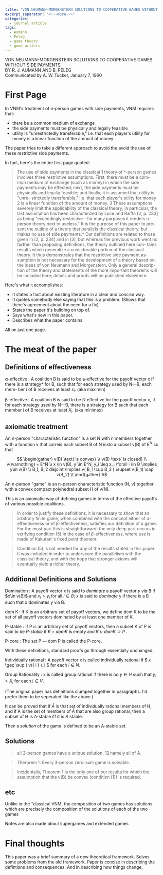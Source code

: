 ```yaml
---
title: "VON NEUMANN-MORGENSTERN SOLUTIONS TO COOPERATIVE GAMES WITHOUT SIDE PAYMENTS"
excerpt_separator: "<!--more-->"
categories:
  - journal article
tags:
  - Aumann
  - Peleg
  - game theory
  - good writers
---
```


VON NEUMANN-MORGENSTERN SOLUTIONS TO COOPERATIVE GAMES WITHOUT SIDE PAYMENTS  
BY R. J. AUMANN AND B. PELEG  
Communicated by A. W. Tucker, January 7, 1960

# First Page

In VNM's treatment of n-person games with side payments, VNM requires that:

- there be a common medium of exchange
- the side payments must be physically and legally feasible
- utility is "unrestrictedly transferable," 
i.e. that each player's utility for money
is a linear function of the amount of money

The paper tries to take a different approach to avoid the avoid the use of these restrictive side payments.

In fact, here's the entire first page quoted:

> The use of side payments in the classical 1 theory of ^-person games
involves three restrictive assumptions. First, there must be a com-
mon medium of exchange (such as money) in which the side payments
may be effected; next, the side payments must be physically and
legally feasible; and finally, it is assumed that utility is "unre-
strictedly transferable," i.e. that each player's utility for money 2 is a
linear function of the amount of money. 3 These assumptions severely
limit the applicability of the classical theory; in particular, the last
assumption has been characterized by Luce and Raiffa [2, p. 233]
as being "exceedingly restrictive—for many purposes it renders n-
person theory next to useless." It is the purpose of this paper to pre-
sent the outline of a theory that parallels the classical theory, but
makes no use of side payments.* Our definitions are related to those
given in [2, p. 234] and in [3], but whereas the previous work went
no further than proposing definitions, the theory outlined here con-
tains results which generalize a considerable portion of the classical
theory. It thus demonstrates that the restrictive side payment as-
sumption is not necessary for the development of a theory based on
the ideas of von Neumann and Morgenstern. Only a general descrip-
tion of the theory and statements of the more important theorems will
be included here; details and proofs will be published elsewhere.

Here's what it accomplishes:

- It states a fact about existing literature in a clear and concise way.
- It quotes somebody else saying that this is a problem. (Shows that there's agreement about the need for a fix)
- States the paper it's building on top of.
- Says what's new in this paper.
- Describes what the paper contains.

All on just one page.



# The meat of the paper

## Definitions of effectiveness

&alpha;-effective
: A coalition B is said to be a-effective for the payoff vector x if there
is a strategy* for B, such that for each strategy used by N—B, each mem-
ber i of B receives at least $x_i$.
(aka maximin)

&beta;-effective
: A coalition B is said to be &beta;-effective for the payoff vector x, if
for each strategy used by N—B, there is a strategy for B such that each
member i of B receives at least $X_i$.
(aka minimax)



## axiomatic treatment
An n-person "characteristic function" is a set N with n members together with a function v that carreis each subset B of N insto a subset v(B) of $E^N$ so that 

$$
\begin{gather}
    v(B) \text{ is convex} \\
    v(B) \text{ is closed} \\
    v(\varnothing) = E^N \\
    x \in v(B), y \in E^N, y_i \leq x_i \forall i \in B \implies y\in v(B) \\
    B_1, B_2 disjoint \implies v( B_1 \cup B_2 ) \supset v(B_1) \cap v(B_2) \\
\end{gather}
$$

An n-person "game" is an n-person characteristic function (N, v)
together with a convex compact polyhedral subset H of v(N).

This is an axiomatic way of defining games in terms of the effective payoffs of various possible coalitions. 

> In order to justify these definitions, it is necessary to show that an
arbitrary finite game, when combined with the concept either of
$\alpha$-effectiveness or of $\beta$-effectiveness, satisfies our definition of a
game. For the most part this is straightforward; the only deep part
occurs in verifying condition (5) in the case of $\beta$-effectiveness, where
use is made of Kakutani's fixed point theorem.

> Condition (5) is not needed for any of the results stated in this paper. It was
included in order to underscore the parallelism with the classical theory, and with
the hope that stronger axioms will eventually yield a richer theory.


## Additional Definitions and Solutions

Domination
: A payoff vector x is said to *dominate* a payoff vector *y via B* if $x\in v{B)$
and $x_i > y_i$ for all $i\in B$; x is said to *dominate* y if there is a B such
that x dominates y via B.

dom K
: If K is an arbitrary set of payoff vectors,
we define dom K to be the set of all payoff vectors dominated by at
least one member of K. 

P-stable 
: If P is an arbitrary set of payoff vectors,
then a subset K of P is said to be *P-stable* if $K\cap dom K$ is empty and
$K \cup dom K \supset P$ .

P-core
: The set P — dom P is called the P-core.

With these definitions, standard proofs go through essentially unchanged.

Individually rational
: A payoff vector x is called individually rational 
if $ x \geq \sup ( v(\{ i \} )_i $
for each $i \in N$.

Group Rationality
: x is called group
rational if there is no $y\in H$ such that $y_i > X_i$ for each $i \in V$.

(The original paper has definitions clumped together in paragraphs. I'd prefer them to be seperated like the above.)

It can be proved that if $\bar{A}$ is that set of individually rational members of H, 
and if  A is the set of members of $\bar{A}$ that are also group rational,
then a subset of H is A-stable iff it is $\bar{A}$ stable.

Then a *solution* of the game is defined to be an A-stable set.

## Solutions

> all 2-person
games have a unique solution, 12 namely all of A. 

> Therorem 1: Every 3-person zero-sum game is solvable.

> Incidentally, Theorem 1 is the only one of our results for which
the assumption that the v(B) be convex (condition (1)) is required.

## etc

Unlike in the "classical VNM, 
the composition of two games has solutions which are precisely the composition of the solutions of each of the two games

Notes are also made about supergames and extended games



# Final thoughts

This paper was a brief summary of a new theoretical framework.
Solves some problems from the old framework. 
Paper is concise in describing the defintions and consequences. And in describing how things change.












